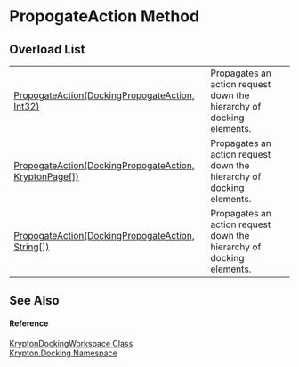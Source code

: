 # PropogateAction Method


## Overload List
<table>
<tr>
<td><a href="233bb399-94d1-b1af-8f91-a7839557ef61.md">PropogateAction(DockingPropogateAction, Int32)</a></td>
<td>Propagates an action request down the hierarchy of docking elements.</td></tr>
<tr>
<td><a href="3d39dd65-2d28-9f57-2538-6fd91b305b06.md">PropogateAction(DockingPropogateAction, KryptonPage[])</a></td>
<td>Propagates an action request down the hierarchy of docking elements.</td></tr>
<tr>
<td><a href="7488c092-42d9-5603-aac6-e93fceb07db1.md">PropogateAction(DockingPropogateAction, String[])</a></td>
<td>Propagates an action request down the hierarchy of docking elements.</td></tr>
</table>

## See Also


#### Reference
<a href="e814f693-ffbf-63be-9a64-6d22d79d6ffd.md">KryptonDockingWorkspace Class</a>  
<a href="98399376-cf41-9454-4b4d-4fab2ca20bc7.md">Krypton.Docking Namespace</a>  
